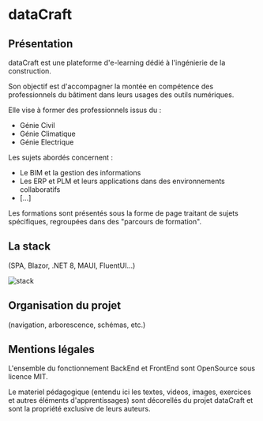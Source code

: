 # dataCraft
## Présentation
dataCraft est une plateforme d'e-learning dédié à l'ingénierie de la construction.

Son objectif est d'accompagner la montée en compétence des professionnels du bâtiment dans leurs usages des outils numériques.

Elle vise à former des professionnels issus du :
- Génie Civil
- Génie Climatique
- Génie Electrique

Les sujets abordés concernent :
- Le BIM et la gestion des informations
- Les ERP et PLM et leurs applications dans des environnements collaboratifs
- [...]

Les formations sont présentés sous la forme de page traitant de sujets spécifiques, regroupées dans des "parcours de formation".

## La stack
(SPA, Blazor, .NET 8, MAUI, FluentUI...)

![stack](\Drawings\.png)

## Organisation du projet
(navigation, arborescence, schémas, etc.)

## Mentions légales
L'ensemble du fonctionnement BackEnd et FrontEnd sont OpenSource sous licence MIT.

Le materiel pédagogique (entendu ici les textes, videos, images, exercices et autres éléments d'apprentissages) sont décorellés du projet dataCraft et sont la propriété exclusive de leurs auteurs.
